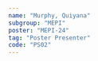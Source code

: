 ```yaml
---
name: "Murphy, Quiyana"
subgroup: "MEPI"
poster: "MEPI-24"
tag: "Poster Presenter"
code: "PS02"
---
```

